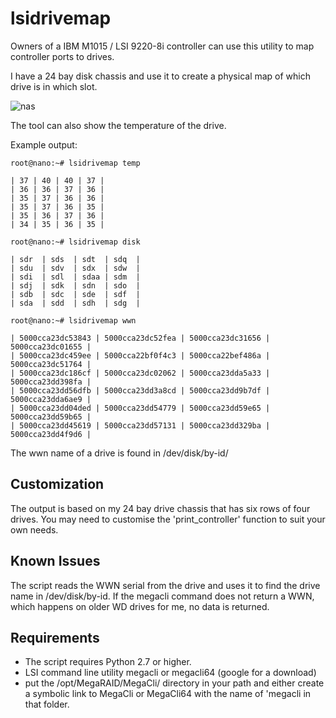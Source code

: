 lsidrivemap
===========


Owners of a IBM M1015 / LSI 9220-8i controller can use this utility to map
controller ports to drives. 

I have a 24 bay disk chassis and use it to create a physical map of which 
drive is in which slot. 

![nas][nas]

[nas]: http://louwrentius.com/static/images/zfsnas01.jpg


The tool can also show the temperature of the drive.

Example output:

    root@nano:~# lsidrivemap temp

    | 37 | 40 | 40 | 37 |
    | 36 | 36 | 37 | 36 |
    | 35 | 37 | 36 | 36 |
    | 35 | 37 | 36 | 35 |
    | 35 | 36 | 37 | 36 |
    | 34 | 35 | 36 | 35 |

    root@nano:~# lsidrivemap disk

    | sdr  | sds  | sdt  | sdq  |
    | sdu  | sdv  | sdx  | sdw  |
    | sdi  | sdl  | sdaa | sdm  |
    | sdj  | sdk  | sdn  | sdo  |
    | sdb  | sdc  | sde  | sdf  |
    | sda  | sdd  | sdh  | sdg  |

    root@nano:~# lsidrivemap wwn

    | 5000cca23dc53843 | 5000cca23dc52fea | 5000cca23dc31656 | 5000cca23dc01655 |
    | 5000cca23dc459ee | 5000cca22bf0f4c3 | 5000cca22bef486a | 5000cca23dc51764 |
    | 5000cca23dc186cf | 5000cca23dc02062 | 5000cca23dda5a33 | 5000cca23dd398fa |
    | 5000cca23dd56dfb | 5000cca23dd3a8cd | 5000cca23dd9b7df | 5000cca23dda6ae9 |
    | 5000cca23dd04ded | 5000cca23dd54779 | 5000cca23dd59e65 | 5000cca23dd59b65 |
    | 5000cca23dd45619 | 5000cca23dd57131 | 5000cca23dd329ba | 5000cca23dd4f9d6 |

The wwn name of a drive is found in /dev/disk/by-id/

Customization
-------------

The output is based on my 24 bay drive chassis that has
six rows of four drives. You may need to customise the
'print_controller' function to suit your own needs. 

Known Issues
------------
The script reads the WWN serial from the drive and uses
it to find the drive name in /dev/disk/by-id. If the megacli
command does not return a WWN, which happens on older WD drives
for me, no data is returned.

Requirements
------------
- The script requires Python 2.7 or higher.
- LSI command line utility megacli or megacli64 (google for a download)
- put the /opt/MegaRAID/MegaCli/ directory in your path and either create
a symbolic link to MegaCli or MegaCli64 with the name of 'megacli in that folder.


